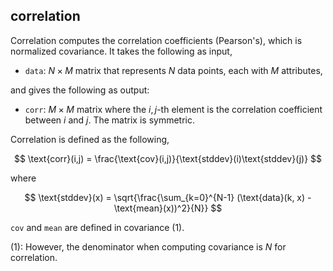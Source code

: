 ## correlation

Correlation computes the correlation coefficients (Pearson's), which is normalized covariance.
It takes the following as input,

- `data`: $N \times M$ matrix that represents $N$ data points, each with $M$ attributes,

and gives the following as output:

- `corr`: $M \times M$ matrix where the $i,j$-th element is the correlation coefficient between $i$ and $j$. The matrix is symmetric.

Correlation is defined as the following,

$$
\text{corr}(i,j) = \frac{\text{cov}(i,j)}{\text{stddev}(i)\text{stddev}(j)}
$$

where

$$
\text{stddev}(x) = \sqrt{\frac{\sum_{k=0}^{N-1} (\text{data}(k, x) - \text{mean}(x))^2}{N}}
$$

`cov` and `mean` are defined in covariance (1).

(1): However, the denominator when computing covariance is $N$ for correlation.